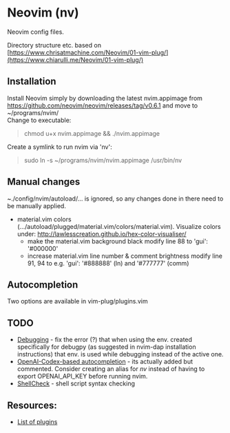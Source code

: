 # Neovim (nv)
Neovim config files.

Directory structure etc. based on [https://www.chrisatmachine.com/Neovim/01-vim-plug/](https://www.chiarulli.me/Neovim/01-vim-plug/)

## Installation
Install Neovim simply by downloading the latest nvim.appimage from
https://github.com/neovim/neovim/releases/tag/v0.6.1 and move to ~/programs/nvim/  
Change to executable:
> chmod u+x nvim.appimage && ./nvim.appimage

Create a symlink to run nvim via 'nv':
> sudo ln -s ~/programs/nvim/nvim.appimage /usr/bin/nv

## Manual changes
~./config/nvim/autoload/... is ignored, so any changes done in there need to be manually applied.

- material.vim colors (.../autoload/plugged/material.vim/colors/material.vim). Visualize colors under: http://lawlesscreation.github.io/hex-color-visualiser/
  - make the material.vim background black
    modify line 88 to 'gui': '#000000'
  - increase material.vim line number & comment brightness
    modify line 91, 94 to e.g. 'gui': '#888888' (ln) and '#777777' (comm)


## Autocompletion
Two options are available in vim-plug/plugins.vim


## TODO
- [Debugging](https://github.com/mfussenegger/nvim-dap) - fix the error (?) that when using the env. created specifically for debugpy (as suggested in nvim-dap installation instructions) that env. is used while debugging instead of the active one.
- [OpenAI-Codex-based autocompletion](https://github.com/jameshiew/nvim-magic) - its actually added but commented. Consider creating an alias for *nv* instead of having to export OPENAI_API_KEY before running nvim.
- [ShellCheck](https://github.com/koalaman/shellcheck) - shell script syntax checking


## Resources:
- [List of plugins](https://github.com/rockerBOO/awesome-neovim#preconfigured-configurations)
